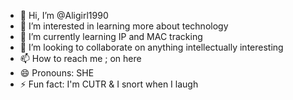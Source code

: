 - 👋 Hi, I’m @Aligirl1990
- 👀 I’m interested in learning more about technology 
- 🌱 I’m currently learning IP and MAC tracking
- 💞️ I’m looking to collaborate on anything intellectually interesting 
- 📫 How to reach me ; on here
- 😄 Pronouns: SHE
- ⚡ Fun fact: I'm CUTR & I snort when I laugh 

<!---
Aligirl1990/Aligirl1990 is a ✨ special ✨ repository because its `README.md` (this file) appears on your GitHub profile.
You can click the Preview link to take a look at your changes.
--->
